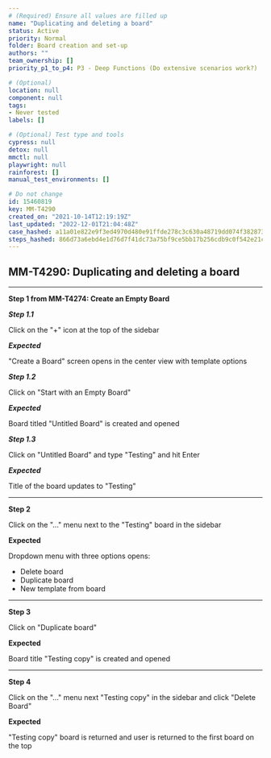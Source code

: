 ```yaml
---
# (Required) Ensure all values are filled up
name: "Duplicating and deleting a board"
status: Active
priority: Normal
folder: Board creation and set-up
authors: ""
team_ownership: []
priority_p1_to_p4: P3 - Deep Functions (Do extensive scenarios work?)

# (Optional)
location: null
component: null
tags: 
- Never tested
labels: []

# (Optional) Test type and tools
cypress: null
detox: null
mmctl: null
playwright: null
rainforest: []
manual_test_environments: []

# Do not change
id: 15460819
key: MM-T4290
created_on: "2021-10-14T12:19:19Z"
last_updated: "2022-12-01T21:04:48Z"
case_hashed: a11a01e822e9f3ed4970d480e91ffde278c3c630a48719dd074f3828737849c83dbc43ade91fd33634b4c78e2dde9a0a
steps_hashed: 866d73a6ebd4e1d76d7f41dc73a75bf9ce5bb17b256cdb9c0f542e21c3c7533a4ce05f4c7845fd385d880495fb28424f
---
```


<!-- (Auto-generated) Based on frontmatter's "key" and "name" -->

## MM-T4290: Duplicating and deleting a board

---

**Step 1 from MM-T4274: Create an Empty Board**

<!-- (Auto-generated) Note: Steps 1.1 to 1.3 should not be updated here. Instead, modify directly to the referenced MM-T4274 test case. -->

_**Step 1.1**_

Click on the "+" icon at the top of the sidebar

_**Expected**_

"Create a Board" screen opens in the center view with template options

_**Step 1.2**_

Click on "Start with an Empty Board"

_**Expected**_

Board titled "Untitled Board" is created and opened

_**Step 1.3**_

Click on "Untitled Board" and type "Testing" and hit Enter

_**Expected**_

Title of the board updates to "Testing"

---

**Step 2**

Click on the "..." menu next to the "Testing" board in the sidebar

**Expected**

Dropdown menu with three options opens:

- Delete board
- Duplicate board
- New template from board

---

**Step 3**

Click on "Duplicate board"

**Expected**

Board title "Testing copy" is created and opened

---

**Step 4**

Click on the "..." menu next "Testing copy" in the sidebar and click "Delete Board"

**Expected**

"Testing copy" board is returned and user is returned to the first board on the top
